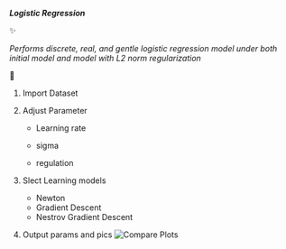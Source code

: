 ***Logistic Regression***

:sparkles:

*Performs discrete, real, and gentle logistic regression model under both initial model and model with L2 norm regularization*

:tada:

1. Import Dataset

2. Adjust Parameter

   * Learning rate
   
   * sigma
   
   * regulation
   
3. Slect Learning models

   * Newton
   * Gradient Descent
   * Nestrov Gradient Descent
   
4. Output params and pics
![Compare Plots](/Users/linkeke/Desktop/000013.png)
